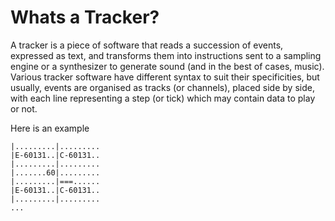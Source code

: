 # Whats a Tracker?

A tracker is a piece of software that reads a succession of events, expressed as text, and transforms them into instructions sent to a sampling engine or a synthesizer to generate sound (and in the best of cases, music). Various tracker software have different syntax to suit their specificities, but usually, events are organised as tracks (or channels), placed side by side, with each line representing a step (or tick) which may contain data to play or not.

Here is an example

```|E-601317F|C-601317F
|.........|.........
|E-60131..|C-60131..
|.........|.........
|.......60|.........
|.........|===......
|E-60131..|C-60131..
|.........|.........
...
```
